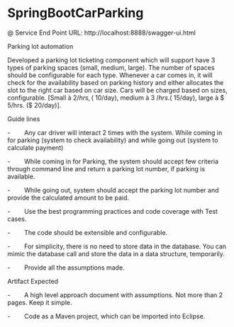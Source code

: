 # SpringBootCarParking

@ Service End Point URL: http://localhost:8888/swagger-ui.html

Parking lot automation

Developed a parking lot ticketing component which will support have 3 types of parking spaces (small, medium, large). The number of spaces should be configurable for each type. Whenever a car comes in, it will check for the availability based on parking history and either allocates the slot to the right car based on car size. Cars will be charged based on sizes, configurable. [Small à $2/hrs, ($ 10/day), medium à 3 $/hrs. ($ 15/day), large à $ 5/hrs. ($ 20/day)].

Guide lines

-        Any car driver will interact 2 times with the system. While coming in for parking (system to check availability) and while going out (system to calculate payment)

-        While coming in for Parking, the system should accept few criteria through command line and return a parking lot number, if parking is available.

-        While going out, system should accept the parking lot number and provide the calculated amount to be paid.

-        Use the best programming practices and code coverage with Test cases.

-        The code should be extensible and configurable.

-        For simplicity, there is no need to store data in the database. You can mimic the database call and store the data in a data structure, temporarily.

-        Provide all the assumptions made.

Artifact Expected

-        A high level approach document with assumptions. Not more than 2 pages. Keep it simple.

-        Code as a Maven project, which can be imported into Eclipse.

